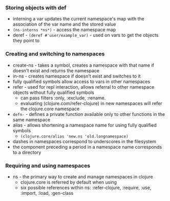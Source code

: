 ### Storing objects with def
- interning a var updates the current namespace's map with the association of the var name and the stored value
- `(ns-interns *ns*)` - access the namespace map
- deref - `(deref #'user/example_var)` - used on vars to  get the objects they point to

### Creating and switching to namespaces
- create-ns - takes a symbol, creates a namespace with that name if doesn't exist and returns the namespace
- in-ns - creates namespace if doesn't exist and switches to it
- fully qualified symbols allow access to vars in other namespaces
- refer - used for repl interaction, allows referral to other namespace objects without fully qualified symbols
  - can pass filters :only, :exclude, :rename.
  - evaluating (clojure.com/refer-clojure) in new namespaces will refer the clojure.core namespace
- `defn-` - defines a private function available only to other functions in the same namespace
- alias - allows shortening a namespace name for using fully qualified symbols
  - `(clojure.core/alias 'new.ns 'old.longnamespace)`
- dashes in namespaces correspond to underscores in the filesystem
- the component preceding a period in a namespace name corresponds to a directory

### Requiring and using namespaces
- ns - the primary way to create and manage namespaces in clojure
  - clojure.core is referred by default when using
  - six possible references within ns: :refer-clojure, :require, :use, :import, :load, :gen-class
